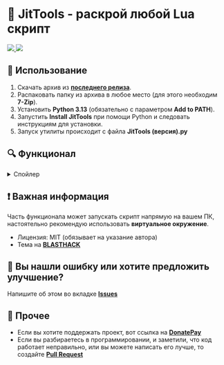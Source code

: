 # 🌙 JitTools - раскрой любой Lua скрипт

<a aria-label="release" href="https://github.com/untitled-1111/JitTools/releases">
    <img src="https://img.shields.io/github/v/release/untitled-1111/JitTools?style=for-the-badge&labelColor=%23262626&color=%23212121">
    <img src="https://img.shields.io/github/downloads/untitled-1111/JitTools/total?style=for-the-badge&labelColor=%23262626&color=%23212121">
</a>

## 🚀 Использование

1. Скачать архив из **[последнего релиза](https://github.com/untitled-1111/JitTools/releases/latest)**.
2. Распаковать папку из архива в любое место (для этого необходим **7-Zip**).
3. Установить **Python 3.13** (обязательно с параметром **Add to PATH**).
4. Запустить **Install JitTools** при помощи Python и следовать инструкциям для установки.
5. Запуск утилиты происходит с файла **JitTools (версия).py**

## 🔍 Функционал

<details>
  <summary>Спойлер</summary>

- Декомпиляция
    - [x] [LuaJIT Fork](https://www.blast.hk/threads/221567)
    - [x] Python Fork

- Анпротектор
    - [x] [Unprot v2.1](https://www.blast.hk/threads/221567/post-1559984)

- Запуск кода
  - [x] [Moonsec Dumper](https://t.me/quesada_main)
  - [x] [Hook Obfuscation](https://www.blast.hk/threads/127048)
  - [x] [Lua Debugger](https://www.blast.hk/threads/46138)
  - [x] [XOR Unpacker](https://github.com/Gork3m/filesecuring-xor-unpacker)

- Деобфускаторы
  - [x] [Base64 Deobfuscator](http://lua-users.org/wiki/BaseSixtyFour)
  - [x] [Shit Deobfuscator](https://www.blast.hk/threads/173002/#post-1285137)

- Компиляция
  - [x] [LuaJIT Compiler](https://github.com/LuaJIT/LuaJIT)
  - [x] [Joiner](https://www.blast.hk/threads/38714/post-376714)

- Просмотр инструкций
  - [x] [Bytecode Editor](https://www.blast.hk/threads/224821/)
  - [x] [BCViewer](https://t.me/AkuJla)
  - [x] [Luad](https://github.com/imring/Luad)
  - [x] ASM

</details>

## ❗ Важная информация

Часть функционала может запускать скрипт напрямую на вашем ПК, настоятельно рекомендую использовать **виртуальное окружение**.
- Лицензия: MIT (обязывает на указание автора)
- Тема на **[BLASTHACK](https://www.blast.hk/threads/223498/)**

## 🐞 Вы нашли ошибку или хотите предложить улучшение?

Напишите об этом во вкладке **[Issues](https://github.com/untitled-1111/JitTools/issues)**

## 📂 Прочее
- Если вы хотите поддержать проект, вот ссылка на **[DonatePay](https://new.donatepay.ru/@1306276)**
- Если вы разбираетесь в программировании, и заметили, что код работает неправильно, или вы можете написать его лучше, то создайте **[Pull Request](https://github.com/untitled-1111/JitTools/pulls)**
